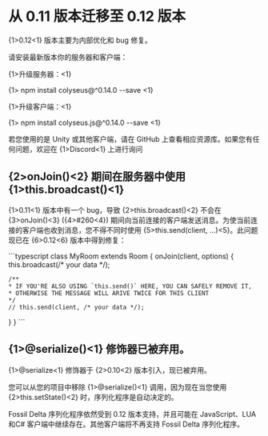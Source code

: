 # 从 0.11 版本迁移至 0.12 版本

{1>0.12<1} 版本主要为内部优化和 bug 修复。

请安装最新版本你的服务器和客户端：

{1>升级服务器：<1}

{1> npm install colyseus@^0.14.0 --save <1}

{1>升级客户端：<1}

{1> npm install colyseus.js@^0.14.0 --save <1}

若您使用的是 Unity 或其他客户端，请在 GitHub 上查看相应资源库。如果您有任何问题，欢迎在 {1>Discord<1} 上进行询问

## {2>onJoin()<2} 期间在服务器中使用{1>this.broadcast()<1}

{1>0.11<1} 版本中有一个 bug，导致 {2>this.broadcast()<2} 不会在 {3>onJoin()<3} ({4>#260<4}) 期间向当前连接的客户端发送消息。为使当前连接的客户端也收到消息，您不得不同时使用 {5>this.send(client, ...)<5}。此问题现已在 {6>0.12<6} 版本中得到修复：

\`\`\`typescript class MyRoom extends Room { onJoin(client, options) { this.broadcast(/* your data \*/);

    /**
    * IF YOU'RE ALSO USING `this.send()` HERE, YOU CAN SAFELY REMOVE IT,
    * OTHERWISE THE MESSAGE WILL ARIVE TWICE FOR THIS CLIENT
    */
    // this.send(client, /* your data */);
  } } \`\`\`


## {1>@serialize()<1} 修饰器已被弃用。

{1>@serialize<1} 修饰器于 {2>0.10<2} 版本引入，现已被弃用。

您可以从您的项目中移除 {1>@serialize()<1} 调用，因为现在当您使用 {2>this.setState()<2} 时，序列化程序是自动决定的。

Fossil Delta 序列化程序依然受到 0.12 版本支持，并且可能在 JavaScript、LUA和C# 客户端中继续存在。其他客户端将不再支持 Fossil Delta 序列化程序。
